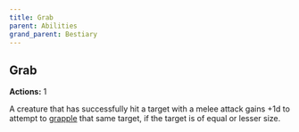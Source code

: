 ```yaml
---
title: Grab
parent: Abilities
grand_parent: Bestiary
---
```


## Grab
**Actions:** 1<br>

A creature that has successfully hit a target with a melee attack gains +1d to attempt to [grapple](https://stormchaserroleplaying.com/stormchaserRPG/Combat/Melee/Grapple/) that same target, if the target is of equal or lesser size.
